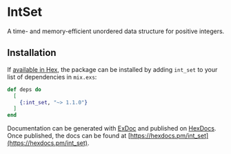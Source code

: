 # IntSet

A time- and memory-efficient unordered data structure for positive integers.

## Installation

If [available in Hex](https://hex.pm/docs/publish), the package can be installed
by adding `int_set` to your list of dependencies in `mix.exs`:

```elixir
def deps do
  [
    {:int_set, "~> 1.1.0"}
  ]
end
```

Documentation can be generated with [ExDoc](https://github.com/elixir-lang/ex_doc)
and published on [HexDocs](https://hexdocs.pm). Once published, the docs can
be found at [https://hexdocs.pm/int_set](https://hexdocs.pm/int_set).

